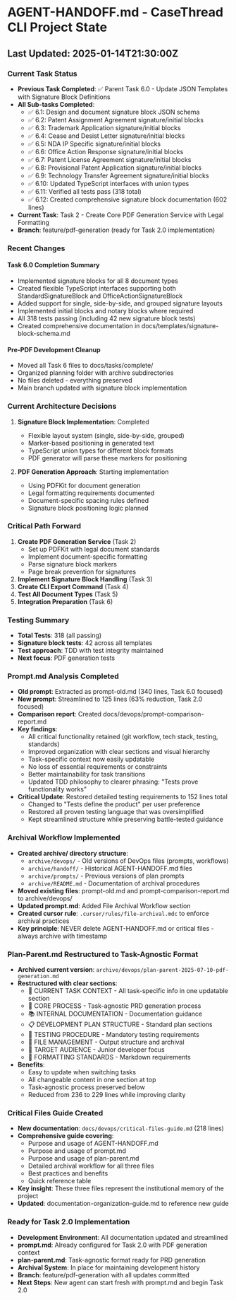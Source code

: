 # AGENT-HANDOFF.md - CaseThread CLI Project State

## Last Updated: 2025-01-14T21:30:00Z

### Current Task Status
- **Previous Task Completed**: ✅ Parent Task 6.0 - Update JSON Templates with Signature Block Definitions
- **All Sub-tasks Completed**: 
  - ✅ 6.1: Design and document signature block JSON schema
  - ✅ 6.2: Patent Assignment Agreement signature/initial blocks  
  - ✅ 6.3: Trademark Application signature/initial blocks
  - ✅ 6.4: Cease and Desist Letter signature/initial blocks
  - ✅ 6.5: NDA IP Specific signature/initial blocks
  - ✅ 6.6: Office Action Response signature/initial blocks
  - ✅ 6.7: Patent License Agreement signature/initial blocks
  - ✅ 6.8: Provisional Patent Application signature/initial blocks
  - ✅ 6.9: Technology Transfer Agreement signature/initial blocks
  - ✅ 6.10: Updated TypeScript interfaces with union types
  - ✅ 6.11: Verified all tests pass (318 total)
  - ✅ 6.12: Created comprehensive signature block documentation (602 lines)
- **Current Task**: Task 2 - Create Core PDF Generation Service with Legal Formatting
- **Branch**: feature/pdf-generation (ready for Task 2.0 implementation)

### Recent Changes

#### Task 6.0 Completion Summary
- Implemented signature blocks for all 8 document types
- Created flexible TypeScript interfaces supporting both StandardSignatureBlock and OfficeActionSignatureBlock
- Added support for single, side-by-side, and grouped signature layouts
- Implemented initial blocks and notary blocks where required
- All 318 tests passing (including 42 new signature block tests)
- Created comprehensive documentation in docs/templates/signature-block-schema.md

#### Pre-PDF Development Cleanup
- Moved all Task 6 files to docs/tasks/complete/
- Organized planning folder with archive subdirectories
- No files deleted - everything preserved
- Main branch updated with signature block implementation

### Current Architecture Decisions

1. **Signature Block Implementation**: Completed
   - Flexible layout system (single, side-by-side, grouped)
   - Marker-based positioning in generated text
   - TypeScript union types for different block formats
   - PDF generator will parse these markers for positioning

2. **PDF Generation Approach**: Starting implementation
   - Using PDFKit for document generation
   - Legal formatting requirements documented
   - Document-specific spacing rules defined
   - Signature block positioning logic planned

### Critical Path Forward

1. **Create PDF Generation Service** (Task 2)
   - Set up PDFKit with legal document standards
   - Implement document-specific formatting
   - Parse signature block markers
   - Page break prevention for signatures
2. **Implement Signature Block Handling** (Task 3)
3. **Create CLI Export Command** (Task 4)
4. **Test All Document Types** (Task 5)
5. **Integration Preparation** (Task 6)

### Testing Summary
- **Total Tests**: 318 (all passing)
- **Signature block tests**: 42 across all templates
- **Test approach**: TDD with test integrity maintained
- **Next focus**: PDF generation tests

### Prompt.md Analysis Completed
- **Old prompt**: Extracted as prompt-old.md (340 lines, Task 6.0 focused)
- **New prompt**: Streamlined to 125 lines (63% reduction, Task 2.0 focused)  
- **Comparison report**: Created docs/devops/prompt-comparison-report.md
- **Key findings**:
  - All critical functionality retained (git workflow, tech stack, testing, standards)
  - Improved organization with clear sections and visual hierarchy
  - Task-specific context now easily updatable
  - No loss of essential requirements or constraints
  - Better maintainability for task transitions
  - Updated TDD philosophy to clearer phrasing: "Tests prove functionality works"
- **Critical Update**: Restored detailed testing requirements to 152 lines total
  - Changed to "Tests define the product" per user preference
  - Restored all proven testing language that was oversimplified
  - Kept streamlined structure while preserving battle-tested guidance

### Archival Workflow Implemented
- **Created archive/ directory structure**:
  - `archive/devops/` - Old versions of DevOps files (prompts, workflows)
  - `archive/handoff/` - Historical AGENT-HANDOFF.md files  
  - `archive/prompts/` - Previous versions of plan prompts
  - `archive/README.md` - Documentation of archival procedures
- **Moved existing files**: prompt-old.md and prompt-comparison-report.md to archive/devops/
- **Updated prompt.md**: Added File Archival Workflow section
- **Created cursor rule**: `.cursor/rules/file-archival.mdc` to enforce archival practices
- **Key principle**: NEVER delete AGENT-HANDOFF.md or critical files - always archive with timestamp

### Plan-Parent.md Restructured to Task-Agnostic Format
- **Archived current version**: `archive/devops/plan-parent-2025-07-10-pdf-generation.md`
- **Restructured with clear sections**:
  - 🎯 CURRENT TASK CONTEXT - All task-specific info in one updatable section
  - 🔧 CORE PROCESS - Task-agnostic PRD generation process
  - 📚 INTERNAL DOCUMENTATION - Documentation guidance
  - 📋 DEVELOPMENT PLAN STRUCTURE - Standard plan sections
  - 🧪 TESTING PROCEDURE - Mandatory testing requirements
  - 📁 FILE MANAGEMENT - Output structure and archival
  - 🎯 TARGET AUDIENCE - Junior developer focus
  - 📝 FORMATTING STANDARDS - Markdown requirements
- **Benefits**: 
  - Easy to update when switching tasks
  - All changeable content in one section at top
  - Task-agnostic process preserved below
  - Reduced from 236 to 229 lines while improving clarity

### Critical Files Guide Created
- **New documentation**: `docs/devops/critical-files-guide.md` (218 lines)
- **Comprehensive guide covering**:
  - Purpose and usage of AGENT-HANDOFF.md
  - Purpose and usage of prompt.md
  - Purpose and usage of plan-parent.md
  - Detailed archival workflow for all three files
  - Best practices and benefits
  - Quick reference table
- **Key insight**: These three files represent the institutional memory of the project
- **Updated**: documentation-organization-guide.md to reference new guide

### Ready for Task 2.0 Implementation
- **Development Environment**: All documentation updated and streamlined
- **prompt.md**: Already configured for Task 2.0 with PDF generation context
- **plan-parent.md**: Task-agnostic format ready for PRD generation
- **Archival System**: In place for maintaining development history
- **Branch**: feature/pdf-generation with all updates committed
- **Next Steps**: New agent can start fresh with prompt.md and begin Task 2.0 
